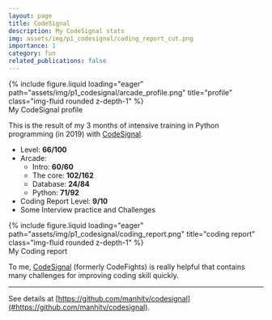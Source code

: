 ```yaml
---
layout: page
title: CodeSignal
description: My CodeSignal stats
img: assets/img/p1_codesignal/coding_report_cut.png
importance: 1
category: fun
related_publications: false
---
```



<div class="row">
    <div class="col-sm mt-3 mt-md-0">
        {% include figure.liquid loading="eager" path="assets/img/p1_codesignal/arcade_profile.png" title="profile" class="img-fluid rounded z-depth-1" %}
    </div>
</div>
<div class="caption">
    My CodeSignal profile
</div>

This is the result of my 3 months of intensive training in Python programming (in 2019) with <a href='https://codesignal.com/'>CodeSignal</a>. 

- Level: **66/100**
- Arcade:
  - Intro: **60/60**
  - The core: **102/162**
  - Database: **24/84**
  - Python: **71/92**
- Coding Report Level: **9/10**
- Some Interview practice and Challenges 

<div class="row">
    <div class="col-sm mt-3 mt-md-0">
        {% include figure.liquid loading="eager" path="assets/img/p1_codesignal/coding_report.png" title="coding report" class="img-fluid rounded z-depth-1" %}
    </div>
</div>
<div class="caption">
    My Coding report
</div>

To me, <a href='https://codesignal.com/'>CodeSignal</a> (formerly CodeFights) is really helpful that contains many challenges for improving coding skill quickly.

---

See details at [https://github.com/manhitv/codesignal](#https://github.com/manhitv/codesignal).


